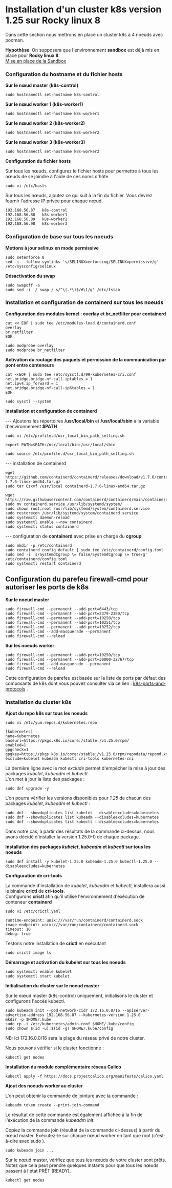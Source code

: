 # Installation d'un cluster k8s version 1.25 sur Rocky linux 8

Dans cette section nous mettrons en place un cluster k8s à 4 noeuds avec podman.

**Hypothèse**: On supposera que l'environnement **sandbox** est déjà mis en place pour **Rocky linux 8**. <br>
[Mise en place de la Sandbox](https://github.com/willbrid/kubernetes-light/blob/main/cka/sandbox.md)

### Configuration du hostname et du fichier hosts

**Sur le nœud master (k8s-control)**

```
sudo hostnamectl set-hostname k8s-control
```

**Sur le nœud worker 1 (k8s-worker1)**

```
sudo hostnamectl set-hostname k8s-worker1
```

**Sur le nœud worker 2 (k8s-worker2)**

```
sudo hostnamectl set-hostname k8s-worker2
```

**Sur le nœud worker 3 (k8s-worker3)**

```
sudo hostnamectl set-hostname k8s-worker2
```

**Configuration du fichier hosts**

Sur tous les nœuds, configurez le fichier hosts pour permettre à tous les nœuds de se joindre à l'aide de ces noms d'hôte.
```
sudo vi /etc/hosts
```

Sur tous les nœuds, ajoutez ce qui suit à la fin du fichier. Vous devrez fournir l'adresse IP privée pour chaque nœud.
```
192.168.56.87   k8s-control
192.168.56.88   k8s-worker1
192.168.56.89   k8s-worker2
192.168.56.90   k8s-worker3
```

### Configuration de base sur tous les noeuds

**Mettons à jour selinux en mode permissive**

```
sudo setenforce 0
sed -i --follow-symlinks 's/SELINUX=enforcing/SELINUX=permissive/g' /etc/sysconfig/selinux
```

**Désactivation du swap**

```
sudo swapoff -a
sudo sed -i '/ swap / s/^\(.*\)$/#\1/g' /etc/fstab
```

### Installation et configuration de containerd sur tous les noeuds

**Configuration des modules kernel : overlay et br_netfilter pour containerd**

```
cat << EOF | sudo tee /etc/modules-load.d/containerd.conf
overlay
br_netfilter
EOF

sudo modprobe overlay
sudo modprobe br_netfilter
```

**Activation du routage des paquets et permission de la communication par pont entre conteneurs**

```
cat <<EOF | sudo tee /etc/sysctl.d/99-kubernetes-cri.conf
net.bridge.bridge-nf-call-iptables = 1
net.ipv4.ip_forward = 1
net.bridge.bridge-nf-call-ip6tables = 1
EOF

sudo sysctl --system
```

**Installation et configuration de containerd**

--- Ajoutons les répertoires **/usr/local/bin** et **/usr/local/sbin** à la variable d'environnement **$PATH**

```
sudo vi /etc/profile.d/usr_local_bin_path_setting.sh
```

```
export PATH=$PATH:/usr/local/bin:/usr/local/sbin
```

```
sudo source /etc/profile.d/usr_local_bin_path_setting.sh
```

--- installation de containerd

```
wget https://github.com/containerd/containerd/releases/download/v1.7.6/containerd-1.7.6-linux-amd64.tar.gz
sudo tar Czxvf /usr/local containerd-1.7.6-linux-amd64.tar.gz
```

```
wget https://raw.githubusercontent.com/containerd/containerd/main/containerd.service
sudo mv containerd.service /usr/lib/systemd/system/
sudo chown root:root /usr/lib/systemd/system/containerd.service
sudo restorecon /usr/lib/systemd/system/containerd.service
sudo systemctl daemon-reload
sudo systemctl enable --now containerd
sudo systemctl status containerd
```

--- configuration de **containerd** avec prise en charge du **cgroup**

```
sudo mkdir -p /etc/containerd
sudo containerd config default | sudo tee /etc/containerd/config.toml
sudo sed -i 's/SystemdCgroup \= false/SystemdCgroup \= true/g' /etc/containerd/config.toml
sudo systemctl restart containerd
```

## Configuration du parefeu firewall-cmd pour autoriser les ports de k8s

**Sur le noeud master**

```
sudo firewall-cmd --permanent --add-port=6443/tcp
sudo firewall-cmd --permanent --add-port=2379-2380/tcp
sudo firewall-cmd --permanent --add-port=10250/tcp
sudo firewall-cmd --permanent --add-port=10251/tcp
sudo firewall-cmd --permanent --add-port=10252/tcp
sudo firewall-cmd --add-masquerade --permanent
sudo firewall-cmd --reload
```

**Sur les noeuds worker**

```
sudo firewall-cmd --permanent --add-port=10250/tcp
sudo firewall-cmd --permanent --add-port=30000-32767/tcp
sudo firewall-cmd --add-masquerade --permanent
sudo firewall-cmd --reload
```

Cette configuration de parefeu est basée sur la liste de ports par défaut des composants de k8s dont vous pouvez consulter via ce lien : [k8s-ports-and-protocols](https://kubernetes.io/docs/reference/ports-and-protocols/) .

### Installation du cluster k8s

**Ajout du repo k8s sur tous les noeuds**

```
sudo vi /etc/yum.repos.d/kubernetes.repo
```

```
[kubernetes]
name=Kubernetes
baseurl=https://pkgs.k8s.io/core:/stable:/v1.25.0/rpm/
enabled=1
gpgcheck=1
gpgkey=https://pkgs.k8s.io/core:/stable:/v1.25.0/rpm/repodata/repomd.xml.key
exclude=kubelet kubeadm kubectl cri-tools kubernetes-cni
```

La dernière ligne avec le mot *exclude* permet d'empêcher la mise à jour des packages *kubelet*, *kubeadm* et *kubectl*.<br>
L'on met à jour la liste des packages :
```
sudo dnf upgrade -y
```

L'on pourra vérifier les versions disponibles pour *1.25* de chacun des packages *kubelet*, *kubeadm* et *kubectl* :
```
sudo dnf --showduplicates list kubelet --disableexcludes=kubernetes
sudo dnf --showduplicates list kubeadm --disableexcludes=kubernetes
sudo dnf --showduplicates list kubectl --disableexcludes=kubernetes
```

Dans notre cas, à partir des résultats de la commande ci-dessus, nous avons décidé d'installer la version 1.25.0-0 de chaque package.

**Installation des packages *kubelet*, *kubeadm* et *kubectl* sur tous les noeuds**

```
sudo dnf install -y kubelet-1.25.0 kubeadm-1.25.0 kubectl-1.25.0 --disableexcludes=kubernetes
```

**Configuration de cri-tools**

La commande d'installation de *kubelet*, *kubeadm* et *kubectl*, installera aussi le binaire **crictl** de **cri-tools**. <br>
Configurons **crictl** afin qu'il utilise l'environnement d'exécution de conteneur **containerd**

```
sudo vi /etc/crictl.yaml
```

```
runtime-endpoint: unix:///var/run/containerd/containerd.sock
image-endpoint: unix:///var/run/containerd/containerd.sock
timeout: 10
debug: true
```

Testons notre installation de **crictl** en exécutant

```
sudo crictl image ls
```

**Démarrage et activation du kubelet sur tous les noeuds**

```
sudo systemctl enable kubelet
sudo systemctl start kubelet
```

**Initialisation du cluster sur le noeud master**

Sur le nœud master (k8s-control) uniquement, initialisons le cluster et configurons l'accès kubectl.
```
sudo kubeadm init --pod-network-cidr 172.16.0.0/16 --apiserver-advertise-address 192.168.56.87 --kubernetes-version 1.25.0
mkdir -p $HOME/.kube
sudo cp -i /etc/kubernetes/admin.conf $HOME/.kube/config
sudo chown $(id -u):$(id -g) $HOME/.kube/config
```

NB: Ici 172.16.0.0/16 sera la plage du réseau privé de notre cluster.<br>

Nous pouvons vérifier si le cluster fonctionne :
```
kubectl get nodes
```

**Installation du module complémentaire réseau Calico**

```
kubectl apply -f https://docs.projectcalico.org/manifests/calico.yaml
```

**Ajout des noeuds worker au cluster**

L'on peut obtenir la commande de jointure avec la commande :
```
kubeadm token create --print-join-command
```

Le résultat de cette commande est également affichée à la fin de l'exécution de la commande *kubeadm init*.<br>

Copiez la commande join (résultat de la commande ci-dessus) à partir du nœud master. Exécutez-le sur chaque nœud worker en tant que root (c'est-à-dire avec sudo ).

```
sudo kubeadm join ...
```

Sur le nœud master, vérifiez que tous les nœuds de votre cluster sont prêts. Notez que cela peut prendre quelques instants pour que tous les nœuds passent à l'état PRÊT (READY).

```
kubectl get nodes
```